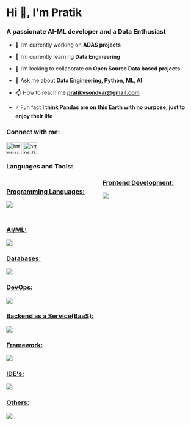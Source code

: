 <h1 align="left">Hi 👋, I'm Pratik</h1>
<h3 align="left">A passionate AI-ML developer and a Data Enthusiast</h3>

- 🔭 I’m currently working on **ADAS projects**

- 🌱 I’m currently learning **Data Engineering**

- 👯 I’m looking to collaborate on **Open Source Data based projects**

- 💬 Ask me about **Data Engineering, Python, ML, AI**

- 📫 How to reach me **pratikvsondkar@gmail.com**

- ⚡ Fun fact **I think Pandas are on this Earth with no purpose, just to enjoy their life**

<h3 align="left">Connect with me:</h3>
<p align="left">
  <a href="https://https://github.com/PratikSondkar" target="blank"><img align="center" src="https://raw.githubusercontent.com/rahuldkjain/github-profile-readme-generator/master/src/images/icons/Social/linked-in-alt.svg" alt="https://www.linkedin.com/in/pratik-sondkar-35bb2b112/" height="30" width="40" /></a>
<a href="https://linkedin.com/in/https://www.linkedin.com/in/pratik-sondkar-35bb2b112/" target="blank"><img align="center" src="https://raw.githubusercontent.com/rahuldkjain/github-profile-readme-generator/master/src/images/icons/Social/linked-in-alt.svg" alt="https://www.linkedin.com/in/pratik-sondkar-35bb2b112/" height="30" width="40" /></a>
</p>

<h3 align="left">Languages and Tools:</h3>
<div style="width: 100%;">
  <div style="width: 50%; height: 100px; float: left;">
    <a href="https://skillicons.dev">
      <h3 align="left">Programming Languages:</h3>
      <img src="https://skillicons.dev/icons?i=python,c,cpp&perline=10" />
    </a>
  </div>
  <div style="margin-left: 50%; height: 100px;">
    <a href="https://skillicons.dev">
      <h3 align="left">Frontend Development:</h3>
      <img src="https://skillicons.dev/icons?i=html,css&perline=10" />
    </a>
    </div>
    <a href="https://skillicons.dev">
      <h3 align="left">AI/ML:</h3>
      <img src="https://skillicons.dev/icons?i=opencv,sklearn,tensorflow,pytorch &perline=10" />
    </a>
    <a href="https://skillicons.dev">
      <h3 align="left">Databases:</h3>
      <img src="https://skillicons.dev/icons?i=mongodb,mysql,postgres &perline=10" />
    </a>
    <a href="https://skillicons.dev">
      <h3 align="left">DevOps:</h3>
      <img src="https://skillicons.dev/icons?i=gcp &perline=10" />
    </a>
    <a href="https://skillicons.dev">
      <h3 align="left">Backend as a Service(BaaS):</h3>
      <img src="https://skillicons.dev/icons?i=heroku &perline=10" />
    </a>
    <a href="https://skillicons.dev">
      <h3 align="left">Framework:</h3>
      <img src="https://skillicons.dev/icons?i=flask,bootstrap &perline=10" />
    </a>
    <a href="https://skillicons.dev">
      <h3 align="left">IDE's:</h3>
      <img src="https://skillicons.dev/icons?i=vscode,eclipse,pycharm &perline=10" />
    </a>
    <a href="https://skillicons.dev">
      <h3 align="left">Others:</h3>
      <img src="https://skillicons.dev/icons?i=linux,git,arduino,raspberrypi,anaconda &perline=10" />
    </a>
</div>
